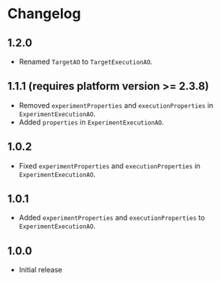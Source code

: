 # Changelog

## 1.2.0

- Renamed `TargetAO` to `TargetExecutionAO`.

## 1.1.1 (requires platform version >= 2.3.8)

- Removed `experimentProperties` and `executionProperties` in `ExperimentExecutionAO`.
- Added `properties` in `ExperimentExecutionAO`.

## 1.0.2

- Fixed `experimentProperties` and `executionProperties` in `ExperimentExecutionAO`.

## 1.0.1

- Added `experimentProperties` and `executionProperties` to `ExperimentExecutionAO`.

## 1.0.0

- Initial release

